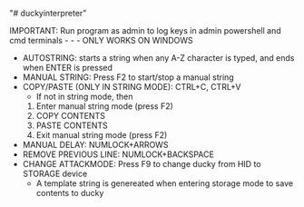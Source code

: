 "# duckyinterpreter" 

IMPORTANT: Run program as admin to log keys in admin powershell and cmd terminals - - - ONLY WORKS ON WINDOWS
* AUTOSTRING: starts a string when any A-Z character is typed, and ends when ENTER is pressed
* MANUAL STRING: Press F2 to start/stop a manual string
* COPY/PASTE (ONLY IN STRING MODE): CTRL+C, CTRL+V
     * If not in string mode, then
    1. Enter manual string mode (press F2)
    2. COPY CONTENTS
    3. PASTE CONTENTS
    4. Exit manual string mode (press F2)    
* MANUAL DELAY: NUMLOCK+ARROWS
* REMOVE PREVIOUS LINE: NUMLOCK+BACKSPACE
* CHANGE ATTACKMODE: Press F9 to change ducky from HID to STORAGE device
    * A template string is genereated when entering storage mode to save contents to ducky 
